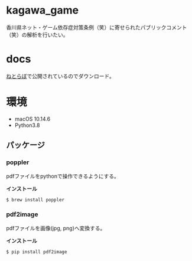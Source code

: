 # kagawa_game
香川県ネット・ゲーム依存症対策条例（笑）に寄せられたパブリックコメント（笑）の解析を行いたい。

# docs
[ねとらぼ](https://nlab.itmedia.co.jp/nl/articles/2004/25/news026.html)で公開されているのでダウンロード。

# 環境
- macOS 10.14.6
- Python3.8

## パッケージ
### poppler

pdfファイルをpythonで操作できるようにする。

**インストール**

```
$ brew install poppler
```

### pdf2image

pdfファイルを画像(jpg, png)へ変換する。

**インストール**

```
$ pip install pdf2image
```
